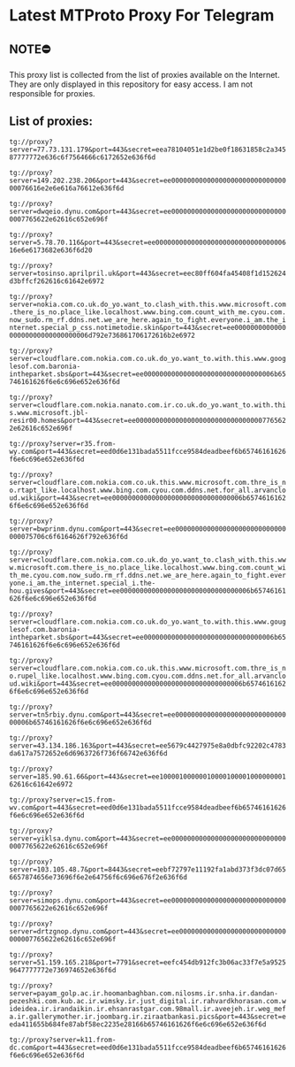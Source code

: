 # Latest MTProto Proxy For Telegram

## NOTE⛔

This proxy list is collected from the list of proxies available on the Internet. They are only displayed in this repository for easy access. I am not responsible for proxies.

## List of proxies:

`tg://proxy?server=77.73.131.179&port=443&secret=eea78104051e1d2be0f18631858c2a34587777772e636c6f7564666c6172652e636f6d`

`tg://proxy?server=149.202.238.206&port=443&secret=ee0000000000000000000000000000000076616e2e6e616a76612e636f6d`

`tg://proxy?server=dwqeio.dynu.com&port=443&secret=ee000000000000000000000000000000007765622e62616c652e696f`

`tg://proxy?server=5.78.70.116&port=443&secret=ee00000000000000000000000000000000616e6e6173682e636f6d20`

`tg://proxy?server=tosinso.aprilpril.uk&port=443&secret=eec80ff604fa45408f1d152624d3bffcf262616c61642e6972`

`tg://proxy?server=nokia.com.co.uk.do_yo.want_to.clash_with.this.www.microsoft.com.there_is_no.place_like.localhost.www.bing.com.count_with_me.cyou.com.now_sudo.rm_rf.ddns.net.we_are_here.again_to_fight.everyone.i_am.the_internet.special_p_css.notimetodie.skin&port=443&secret=ee000000000000000000000000000000006d792e736861706172616b2e6972`

`tg://proxy?server=cloudflare.com.nokia.com.co.uk.do_yo.want_to.with.this.www.googlesof.com.baronia-intheparket.sbs&port=443&secret=ee000000000000000000000000000000006b65746161626f6e6c696e652e636f6d`

`tg://proxy?server=cloudflare.com.nokia.nanato.com.ir.co.uk.do_yo.want_to.with.this.www.microsoft.jbl-resir00.homes&port=443&secret=ee000000000000000000000000000000007765622e62616c652e696f`

`tg://proxy?server=r35.from-wy.com&port=443&secret=eed0d6e131bada5511fcce9584deadbeef6b65746161626f6e6c696e652e636f6d`

`tg://proxy?server=cloudflare.com.nokia.com.co.uk.this.www.microsoft.com.thre_is_no.rtapt_like.localhost.www.bing.com.cyou.com.ddns.net.for_all.arvancloud.wiki&port=443&secret=ee000000000000000000000000000000006b65746161626f6e6c696e652e636f6d`

`tg://proxy?server=bwprinm.dynu.com&port=443&secret=ee0000000000000000000000000000000075706c6f6164626f792e636f6d`

`tg://proxy?server=cloudflare.com.nokia.com.co.uk.do_yo.want_to.clash_with.this.www.microsoft.com.there_is_no.place_like.localhost.www.bing.com.count_with_me.cyou.com.now_sudo.rm_rf.ddns.net.we_are_here.again_to_fight.everyone.i_am.the_internet.special_i.the-hou.gives&port=443&secret=ee000000000000000000000000000000006b65746161626f6e6c696e652e636f6d`

`tg://proxy?server=cloudflare.com.nokia.com.co.uk.do_yo.want_to.with.this.www.gouglesof.com.baronia-intheparket.sbs&port=443&secret=ee000000000000000000000000000000006b65746161626f6e6c696e652e636f6d`

`tg://proxy?server=cloudflare.com.nokia.com.co.uk.this.www.microsoft.com.thre_is_no.rupel_like.localhost.www.bing.com.cyou.com.ddns.net.for_all.arvancloud.wiki&port=443&secret=ee000000000000000000000000000000006b65746161626f6e6c696e652e636f6d`

`tg://proxy?server=tn5rbiy.dynu.com&port=443&secret=ee000000000000000000000000000000006b65746161626f6e6c696e652e636f6d`

`tg://proxy?server=43.134.186.163&port=443&secret=ee5679c4427975e8a0dbfc92202c4783da617a7572652e6d6963726f736f66742e636f6d`

`tg://proxy?server=185.90.61.66&port=443&secret=ee1000010000001000010000100000000162616c61642e6972`

`tg://proxy?server=c15.from-wv.com&port=443&secret=eed0d6e131bada5511fcce9584deadbeef6b65746161626f6e6c696e652e636f6d`

`tg://proxy?server=yiklsa.dynu.com&port=443&secret=ee000000000000000000000000000000007765622e62616c652e696f`

`tg://proxy?server=103.105.48.7&port=8443&secret=eebf72797e11192fa1abd373f3dc07d656657874656e73696f6e2e64756f6c696e676f2e636f6d`

`tg://proxy?server=simops.dynu.com&port=443&secret=ee000000000000000000000000000000007765622e62616c652e696f`

`tg://proxy?server=drtzgnop.dynu.com&port=443&secret=ee000000000000000000000000000000007765622e62616c652e696f`

`tg://proxy?server=51.159.165.218&port=7791&secret=eefc454db912fc3b06ac33f7e5a95259647777772e736974652e636f6d`

`tg://proxy?server=payam_golp.ac.ir.hoomanbaghban.com.nilosms.ir.snha.ir.dandan-pezeshki.com.kub.ac.ir.wimsky.ir.just_digital.ir.rahvardkhorasan.com.wideidea.ir.irandaikin.ir.ehsanrastgar.com.98mall.ir.aveejeh.ir.weg_mefa.ir.gallerymother.ir.joombarg.ir.ziraatbankasi.pics&port=443&secret=eeda411655b684fe87abf58ec2235e28166b65746161626f6e6c696e652e636f6d`

`tg://proxy?server=k11.from-dc.com&port=443&secret=eed0d6e131bada5511fcce9584deadbeef6b65746161626f6e6c696e652e636f6d`

